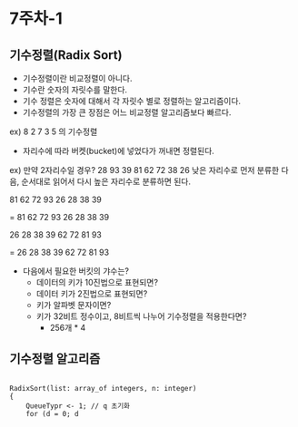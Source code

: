 # 7주차-1

## 기수정렬(Radix Sort)
  * 기수정렬이란 비교정렬이 아니다.
  * 기수란 숫자의 자릿수를 말한다.
  * 기수 정렬은 숫자에 대해서 각 자릿수 별로 정렬하는 알고리즘이다.
  * 기수정렬의 가장 큰 장점은 어느 비교정렬 알고리즘보다 빠르다.

ex) 8 2 7 3 5 의 기수정렬
* 자리수에 따라 버켓(bucket)에 넣었다가 꺼내면 정렬된다.

ex) 만약 2자리수일 경우? 28 93 39 81 62 72 38 26
낮은 자리수로 먼저 분류한 다음, 순서대로 읽어서 다시 높은
자리수로 분류하면 된다.

81
62 72
93
26
28 38
39

= 81 62 72 93 26 28 38 39

26 28
38 39
62
72
81
93

= 26 28 38 39 62 72 81 93

* 다음에서 필요한 버킷의 갸수는?
  * 데이터의 키가 10진법으로 표현되면?
  * 데이터 키가 2진법으로 표현되면?
  * 키가 알파벳 문자이면?
  * 키가 32비트 정수이고, 8비트씩 나누어 기수정렬을 적용한다면?
    * 256개  * 4

## 기수정렬 알고리즘
<pre>
<code>
RadixSort(list: array_of integers, n: integer)
{
    QueueTypr <- 1; // q 초기화
    for (d = 0; d<DIGITS; d++) do //d<-LSD의 위치 to MSD의 위치
      for <- 0 to n-1 do
        enqueue(q(a[i]/fator)%10,a[i]);
      repeat

      i = 0
      for(b = 0; b<BUCKETS; b++)
      {
        while (!isEmpty(q[b])) do
          a[i++] = dequeue(q[b]);
        repeat
      }
      //d번째 자릿수에 따라 0번부터 9번 버킷에 집어넣는다.
      //버킷에서 숫자들을 순차적으로 읽어서 하나의 리스트로 합친다.
      factor = factor * 10
    }
}
</code>
<pre>
